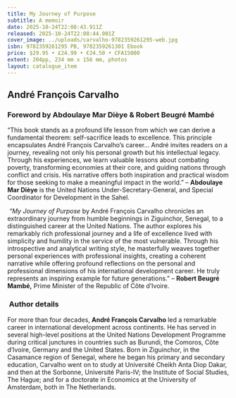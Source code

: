 ```yaml
---
title: My Journey of Purpose
subtitle: A memoir
date: 2025-10-24T22:08:43.911Z
released: 2025-10-24T22:08:44.001Z
cover_image: ../uploads/carvalho-9782359261295-web.jpg
isbn: 9782359261295 PB, 9782359261301 Ebook
price: $29.95 • £24.99 • €24.50 • CFA15000
extent: 204pp, 234 mm x 156 mm, photos
layout: catalogue_item
---
```

## André François Carvalho

### Foreword by Abdoulaye Mar Dièye & Robert Beugré Mambé

“This book stands as a profound life lesson from which we can derive a fundamental theorem: self-sacrifice leads to excellence. This principle encapsulates André François Carvalho’s career... André invites readers on a journey, revealing not only his personal growth but his intellectual legacy. Through his experiences, we learn valuable lessons about combating poverty, transforming economies at their core, and guiding nations through conflict and crisis. His narrative offers both inspiration and practical wisdom for those seeking to make a meaningful impact in the world.” – **Abdoulaye Mar Dièye** is the United Nations Under-Secretary-General, and Special Coordinator for Development in the Sahel.

 *“My Journey of Purpose* by André François Carvalho chronicles an extraordinary journey from humble beginnings in Ziguinchor, Senegal, to a distinguished career at the United Nations. The author explores his remarkably rich professional journey and a life of excellence lived with simplicity and humility in the service of the most vulnerable. Through his introspective and analytical writing style, he masterfully weaves together personal experiences with professional insights, creating a coherent narrative while offering profound reflections on the personal and professional dimensions of his international development career. He truly represents an inspiring example for future generations.” – **Robert Beugré Mambé,** Prime Minister of the Republic of Côte d’Ivoire.

###  Author details

For more than four decades, **André François Carvalho** led a remarkable career in international development across continents. He has served in several high-level positions at the United Nations Development Programme during critical junctures in countries such as Burundi, the Comoros, Côte d’Ivoire, Germany and the United States. Born in Ziguinchor, in the Casamance region of Senegal, where he began his primary and secondary education, Carvalho went on to study at Université Cheikh Anta Diop Dakar, and then at the Sorbonne, Université Paris-IV; the Institute of Social Studies, The Hague; and for a doctorate in Economics at the University of Amsterdam, both in The Netherlands.